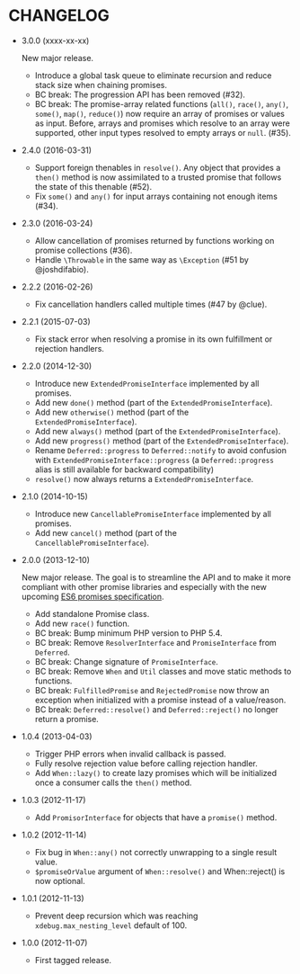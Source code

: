 CHANGELOG
=========

* 3.0.0 (xxxx-xx-xx)

    New major release.

    * Introduce a global task queue to eliminate recursion and reduce stack size
      when chaining promises.
    * BC break: The progression API has been removed (#32).
    * BC break: The promise-array related functions (`all()`, `race()`, `any()`,
      `some()`, `map()`, `reduce()`) now require an array of promises or values
      as input. Before, arrays and promises which resolve to an array were
      supported, other input types resolved to empty arrays or `null`. (#35).

* 2.4.0 (2016-03-31)

    * Support foreign thenables in `resolve()`.
      Any object that provides a `then()` method is now assimilated to a trusted
      promise that follows the state of this thenable (#52).
    * Fix `some()` and `any()` for input arrays containing not enough items
      (#34).

* 2.3.0 (2016-03-24)

    * Allow cancellation of promises returned by functions working on promise
      collections (#36).
    * Handle `\Throwable` in the same way as `\Exception` (#51 by @joshdifabio).

* 2.2.2 (2016-02-26)

    * Fix cancellation handlers called multiple times (#47 by @clue).

* 2.2.1 (2015-07-03)

    * Fix stack error when resolving a promise in its own fulfillment or
      rejection handlers.

* 2.2.0 (2014-12-30)

    * Introduce new `ExtendedPromiseInterface` implemented by all promises.
    * Add new `done()` method (part of the `ExtendedPromiseInterface`).
    * Add new `otherwise()` method (part of the `ExtendedPromiseInterface`).
    * Add new `always()` method (part of the `ExtendedPromiseInterface`).
    * Add new `progress()` method (part of the `ExtendedPromiseInterface`).
    * Rename `Deferred::progress` to `Deferred::notify` to avoid confusion with
      `ExtendedPromiseInterface::progress` (a `Deferred::progress` alias is
      still available for backward compatibility)
    * `resolve()` now always returns a `ExtendedPromiseInterface`.

* 2.1.0 (2014-10-15)

    * Introduce new `CancellablePromiseInterface` implemented by all promises.
    * Add new `cancel()` method (part of the `CancellablePromiseInterface`).

* 2.0.0 (2013-12-10)

    New major release. The goal is to streamline the API and to make it more
    compliant with other promise libraries and especially with the new upcoming
    [ES6 promises specification](https://github.com/domenic/promises-unwrapping/).

    * Add standalone Promise class.
    * Add new `race()` function.
    * BC break: Bump minimum PHP version to PHP 5.4.
    * BC break: Remove `ResolverInterface` and `PromiseInterface` from 
      `Deferred`.
    * BC break: Change signature of `PromiseInterface`.
    * BC break: Remove `When` and `Util` classes and move static methods to
      functions.
    * BC break: `FulfilledPromise` and `RejectedPromise` now throw an exception
      when initialized with a promise instead of a value/reason.
    * BC break: `Deferred::resolve()` and `Deferred::reject()` no longer return
      a promise.

* 1.0.4 (2013-04-03)

    * Trigger PHP errors when invalid callback is passed.
    * Fully resolve rejection value before calling rejection handler.
    * Add `When::lazy()` to create lazy promises which will be initialized once
      a consumer calls the `then()` method.

* 1.0.3 (2012-11-17)

    * Add `PromisorInterface` for objects that have a `promise()` method.

* 1.0.2 (2012-11-14)

    * Fix bug in `When::any()` not correctly unwrapping to a single result
      value.
    * `$promiseOrValue` argument of `When::resolve()` and When::reject() is now
      optional.

* 1.0.1 (2012-11-13)

    * Prevent deep recursion which was reaching `xdebug.max_nesting_level`
      default of 100.

* 1.0.0 (2012-11-07)

    * First tagged release.
